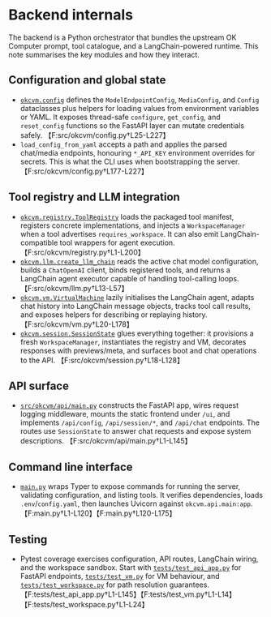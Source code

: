 # Backend internals

The backend is a Python orchestrator that bundles the upstream OK Computer
prompt, tool catalogue, and a LangChain-powered runtime. This note summarises
the key modules and how they interact.

## Configuration and global state
- [`okcvm.config`](../src/okcvm/config.py) defines the `ModelEndpointConfig`,
  `MediaConfig`, and `Config` dataclasses plus helpers for loading values from
  environment variables or YAML. It exposes thread-safe `configure`,
  `get_config`, and `reset_config` functions so the FastAPI layer can mutate
  credentials safely. 【F:src/okcvm/config.py†L25-L227】
- `load_config_from_yaml` accepts a path and applies the parsed chat/media
  endpoints, honouring `*_API_KEY` environment overrides for secrets. This is
  what the CLI uses when bootstrapping the server. 【F:src/okcvm/config.py†L177-L227】

## Tool registry and LLM integration
- [`okcvm.registry.ToolRegistry`](../src/okcvm/registry.py) loads the packaged
  tool manifest, registers concrete implementations, and injects a
  `WorkspaceManager` when a tool advertises `requires_workspace`. It can also
  emit LangChain-compatible tool wrappers for agent execution. 【F:src/okcvm/registry.py†L1-L200】
- [`okcvm.llm.create_llm_chain`](../src/okcvm/llm.py) reads the active chat model
  configuration, builds a `ChatOpenAI` client, binds registered tools, and
  returns a LangChain agent executor capable of handling tool-calling loops.
  【F:src/okcvm/llm.py†L13-L57】
- [`okcvm.vm.VirtualMachine`](../src/okcvm/vm.py) lazily initialises the LangChain
  agent, adapts chat history into LangChain message objects, tracks tool call
  results, and exposes helpers for describing or replaying history. 【F:src/okcvm/vm.py†L20-L178】
- [`okcvm.session.SessionState`](../src/okcvm/session.py) glues everything
  together: it provisions a fresh `WorkspaceManager`, instantiates the registry
  and VM, decorates responses with previews/meta, and surfaces boot and chat
  operations to the API. 【F:src/okcvm/session.py†L18-L128】

## API surface
- [`src/okcvm/api/main.py`](../src/okcvm/api/main.py) constructs the FastAPI app,
  wires request logging middleware, mounts the static frontend under `/ui`, and
  implements `/api/config`, `/api/session/*`, and `/api/chat` endpoints. The
  routes use `SessionState` to answer chat requests and expose system
  descriptions. 【F:src/okcvm/api/main.py†L1-L145】

## Command line interface
- [`main.py`](../main.py) wraps Typer to expose commands for running the server,
  validating configuration, and listing tools. It verifies dependencies, loads
  `.env`/`config.yaml`, then launches Uvicorn against `okcvm.api.main:app`.
  【F:main.py†L1-L120】【F:main.py†L120-L175】

## Testing
- Pytest coverage exercises configuration, API routes, LangChain wiring, and the
  workspace sandbox. Start with [`tests/test_api_app.py`](../tests/test_api_app.py)
  for FastAPI endpoints, [`tests/test_vm.py`](../tests/test_vm.py) for VM
  behaviour, and [`tests/test_workspace.py`](../tests/test_workspace.py) for path
  resolution guarantees. 【F:tests/test_api_app.py†L1-L145】【F:tests/test_vm.py†L1-L14】【F:tests/test_workspace.py†L1-L24】
